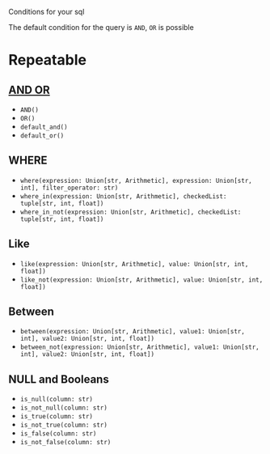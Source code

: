 Conditions for your sql

The default condition for the query is `AND`, `OR` is possible

# Repeatable
## [AND OR](https://github.com/princessmiku/MariaDB-SQLBuilder/wiki/Explanation---AND-and-OR)
- `AND()`
- `OR()`
- `default_and()`
- `default_or()`
## WHERE
- `where(expression: Union[str, Arithmetic], expression: Union[str, int], filter_operator: str)`
- `where_in(expression: Union[str, Arithmetic], checkedList: tuple[str, int, float])`
- `where_in_not(expression: Union[str, Arithmetic], checkedList: tuple[str, int, float])`
## Like
- `like(expression: Union[str, Arithmetic], value: Union[str, int, float])`
- `like_not(expression: Union[str, Arithmetic], value: Union[str, int, float])`
## Between
- `between(expression: Union[str, Arithmetic], value1: Union[str, int], value2: Union[str, int, float])`
- `between_not(expression: Union[str, Arithmetic], value1: Union[str, int], value2: Union[str, int, float])`
## NULL and Booleans
- `is_null(column: str)`
- `is_not_null(column: str)`
- `is_true(column: str)`
- `is_not_true(column: str)`
- `is_false(column: str)`
- `is_not_false(column: str)`